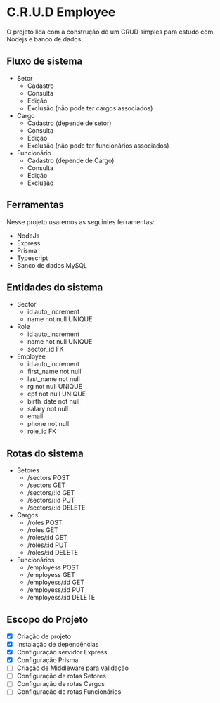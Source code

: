 # C.R.U.D Employee
O projeto lida com a construção de um CRUD simples para estudo com Nodejs e banco de dados.

## Fluxo de sistema
- Setor
  - Cadastro
  - Consulta
  - Edição
  - Exclusão (não pode ter cargos associados)
- Cargo
  - Cadastro (depende de setor)
  - Consulta
  - Edição
  - Exclusão (não pode ter funcionários associados)
- Funcionário
  - Cadastro (depende de Cargo)
  - Consulta
  - Edição
  - Exclusão

## Ferramentas
Nesse projeto usaremos as seguintes ferramentas:
- NodeJs
- Express
- Prisma
- Typescript
- Banco de dados MySQL

## Entidades do sistema
- Sector
  - id auto_increment
  - name not null UNIQUE
- Role
  - id auto_increment
  - name not null UNIQUE
  - sector_id FK
- Employee
  - id auto_increment
  - first_name not null
  - last_name not null
  - rg not null UNIQUE
  - cpf not null UNIQUE
  - birth_date not null
  - salary not null
  - email
  - phone not null
  - role_id FK

## Rotas do sistema
- Setores
  - /sectors POST
  - /sectors GET
  - /sectors/:id GET
  - /sectors/:id PUT
  - /sectors/:id DELETE
- Cargos
  - /roles POST
  - /roles GET
  - /roles/:id GET
  - /roles/:id PUT
  - /roles/:id DELETE
- Funcionários
  - /employess POST
  - /employess GET
  - /employess/:id GET
  - /employess/:id PUT
  - /employess/:id DELETE

## Escopo do Projeto
- [x] Criação de projeto
- [x] Instalação de dependências
- [x] Configuração servidor Express
- [x] Configuração Prisma
- [ ] Criação de Middleware para validação
- [ ] Configuração de rotas Setores
- [ ] Configuração de rotas Cargos
- [ ] Configuração de rotas Funcionários
